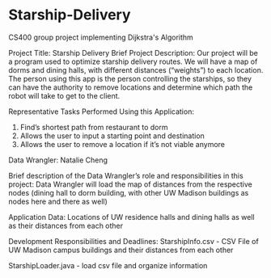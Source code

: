 # Starship-Delivery
CS400 group project implementing Dijkstra's Algorithm

Project Title: Starship Delivery
Brief Project Description:
Our project will be a program used to optimize starship delivery routes. We will have a map of dorms and dining halls, with different distances (“weights”) to each location. The person using this app is the person controlling the starships, so they can have the authority to remove locations and determine which path the robot will take to get to the client.

Representative Tasks Performed Using this Application:
1. Find’s shortest path from restaurant to dorm
2. Allows the user to input a starting point and destination
3. Allows the user to remove a location if it’s not viable anymore

Data Wrangler: Natalie Cheng

Brief description of the Data Wrangler’s role and responsibilities in this project:
Data Wrangler will load the map of distances from the respective nodes (dining hall to dorm building, with other UW Madison buildings as nodes here and there as well) 

Application Data: 
Locations of UW residence halls and dining halls as well as their distances from each other

Development Responsibilities and Deadlines:
StarshipInfo.csv  - CSV File of UW Madison campus buildings and their distances from each other

StarshipLoader.java  - load csv file and organize information
